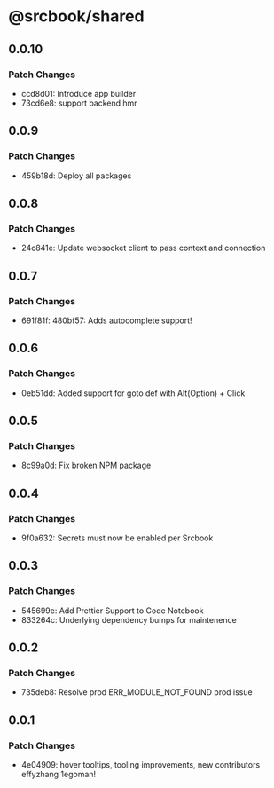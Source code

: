 # @srcbook/shared

## 0.0.10

### Patch Changes

- ccd8d01: Introduce app builder
- 73cd6e8: support backend hmr

## 0.0.9

### Patch Changes

- 459b18d: Deploy all packages

## 0.0.8

### Patch Changes

- 24c841e: Update websocket client to pass context and connection

## 0.0.7

### Patch Changes

- 691f81f: 480bf57: Adds autocomplete support!

## 0.0.6

### Patch Changes

- 0eb51dd: Added support for goto def with Alt(Option) + Click

## 0.0.5

### Patch Changes

- 8c99a0d: Fix broken NPM package

## 0.0.4

### Patch Changes

- 9f0a632: Secrets must now be enabled per Srcbook

## 0.0.3

### Patch Changes

- 545699e: Add Prettier Support to Code Notebook
- 833264c: Underlying dependency bumps for maintenence

## 0.0.2

### Patch Changes

- 735deb8: Resolve prod ERR_MODULE_NOT_FOUND prod issue

## 0.0.1

### Patch Changes

- 4e04909: hover tooltips, tooling improvements, new contributors effyzhang 1egoman!
